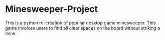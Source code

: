# Minesweeper-Project

This is a python re-creation of popular desktop game minesweeper. 
This game involves users to find all clear spaces on the board without striking a mine.